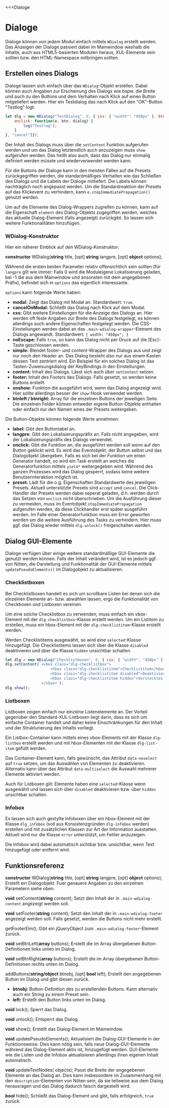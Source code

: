 ﻿<<<Dialoge

# Dialoge

Dialoge können von jedem Modul einfach mittels ```WDialog``` erstellt werden. Das Anzeigen der Dialoge passiert dabei im Mainwindow weshalb die Inhalte, auch aus HTML5-basierten Modulen heraus, XUL-Elemente sein sollten bzw. den HTML-Namespace mitbringen sollten.

## Erstellen eines Dialogs

Dialoge lassen sich einfach über das ```WDialog```-Objekt erstellen. Dabei können auch Angaben zur Erscheinung des Dialogs wie bspw. die Breite und auch zu den Buttons und dem Verhalten nach Klick auf einen Button mitgeliefert werden. Hier ein Testdialog das nach Klick auf den "OK"-Button "Testlog" logt:

```javascript
let dlg = new WDialog("TestDialog", 0, { css: { "width": "450px" }, btnright: [{ preset: "accept",
	onclick: function(e, btn, dialog) {
		log("Testlog");
	}
}, "cancel"]});
```

Der Inhalt des Dialogs muss über die ```setContent``` Funktion aufgerufen werden und um das Dialog letztendlich auch anzuzeigen muss ```show``` aufgerufen werden. Das heißt also auch, dass das Dialog nur einmalig definiert werden müsste und wiederverwendet werden kann.

Für die Buttons der Dialoge kann in den meisten Fällen auf die Presets zurückgegriffen werden, die standardmäßiges Verhalten wie das Schließen des Dialogs und die Labels der Dialoge mitliefert. Die Labels können nachträglich noch angepasst werden. Um die Standardreaktion der Presets auf das Klickevent zu verhindern, kann ```e.stopImmediatePropagation()``` genutzt werden.

Um auf die Elemente des Dialog-Wrappers zugreifen zu können, kann auf die Eigenschaft ```element``` des Dialog-Objekts zugegriffen werden, welches das aktuelle Dialog-Element (falls angezeigt) zurückgibt. So lassen sich weitere Funktionalitäten hinzufügen.

### WDialog-Konstruktor

Hier ein näherer Einblick auf den WDialog-Konstruktor:

**constructor** WDialog(**string** title, [opt] **string** langpre, [opt] **object** options);

Während die ersten beiden Parameter relativ offensichtlich sein sollten (für ```langpre``` gilt wie immer: Falls 0 wird die Moduleigene Lokalisierung geladen, bei -1 die aus dem Mainwindow und ansonsten mit dem angegebenen Präfix), befindet sich in ```options``` das eigentlich Interessante.

```options``` kann folgende Werte haben:

* **modal:**
  Zeigt das Dialog mit Modal an. Standardwert: ```true```.
* **cancelOnModal:**
  Schließt das Dialog nach Klick auf dem Modal.
* **css:**
  Gibt weitere Einstellungen für die Anzeige des Dialogs an. Hier werden oft feste Angaben zur Breite des Dialogs festgelegt, es können allerdings auch andere Eigenschaften festgelegt werden. Die CSS-Einstellungen werden dabei an das ```.main-wdialog-wrapper```-Element des Dialogs angewandt. Standardwert: ```{ width: "450px"; }```
* **noEscape:**
  Falls ```true```, so kann das Dialog nicht per Druck auf die [Esc]-Taste geschlossen werden.
* **simple:**
  Blendet footer- und content-Wrapper des Dialogs aus und zeigt nur noch den Header an. Das Dialog besteht also nur aus einem Kasten dessen Text zentriert wird. Ein Beispiel für ein solches Dialog ist das Tasten-Zuweisungsdialog der KeyBindings in den Einstellungen.
* **content:**
  Inhalt des Dialogs. Lässt sich auch über ```setContent``` setzen.
* **footer:**
  Inhalt des Footers des Dialogs. Falls gesetzt, so werden keine Buttons erstellt.
* **onshow:**
  Funktion die ausgeführt wird, wenn das Dialog angezeigt wird. Hier sollte allerdings besser der ```show```-Hook verwendet werden.
* **btnleft / btnright:**
  Array für die einzelnen Buttons der jeweiligen Seite. Die einzelnen Felder können entweder eigene Button-Objekte enthalten oder einfach nur den Namen eines der Presets weitergeben.

Die Button-Objekte können folgende Werte annehmen:

* **label:**
  Gibt den Buttonlabel an.
* **langpre:**
  Gibt den Lokalisierungspräfix an. Falls nicht angegeben, wird der Lokalisierungspräfix des Dialogs verwendet.
* **onclick:**
  Gibt die Funktion an, die ausgeführt werden soll wenn auf den Button geklickt wird. Es wird das Eventobjekt, der Button selbst und das Dialogobjekt übergeben. Falls es sich bei der Funktion um einen Generator handelt, so wird ein Task erstellt an welches die Generatorfunktion mittels ```yield*``` weitergegeben wird. Während des ganzen Prozesses wird das Dialog gesperrt, sodass keine weitere Benutzerinteraktion möglich ist.
* **preset:**
  Lädt für die o.g. Eigenschaften Standardwerte des jeweiligen Presets. Aktuell unterstützte Presets sind ```accept``` und ```cancel```. Die Click-Handler der Presets werden dabei seperat geladen, d.h. werden durch das Setzen von ```onclick``` nicht überschrieben. Um die Ausführung dieser zu vermeiden, muss im Eventobjekt ```stopImmediatePropagation``` aufgerufen werden, da diese Clickhandler erst später ausgeführt werden. Im Falle einer Generatorfunktion muss ein Error geworfen werden um die weitere Ausführung des Tasks zu verhindern. Hier muss ggf. das Dialog wieder mittels ```dlg.unlock()``` freigeschalten werden.


## Dialog GUI-Elemente

Dialoge verfügen über einige weitere standardmäßige GUI-Elemente die genutzt werden können. Falls der Inhalt verändert wird, ist es jedoch ggf. von Nöten, die Darstellung und Funktionalität der GUI-Elemente mittels ```updatePseudoElements()``` im Dialogobjekt zu aktualisieren.

### Checklistboxen

Bei Checklistboxen handelt es sich um scrollbare Listen bei denen sich die einzelnen Elemente an- bzw. abwählen lassen, ergo die Funktionalität von Checkboxen und Listboxen vereinen.

Um eine solche Checklistbox zu verwenden, muss einfach ein vbox-Element mit der ```dlg-checklistbox```-Klasse erstellt werden. Um ein Listitem zu erstellen, muss ein hbox-Element mit der ```dlg-checklistitem```-Klasse erstellt werden.

Werden Checklistitems ausgewählt, so wird eine ```selected```-Klasse hinzugefügt. Die Checklistitems lassen sich über die Klasse ```disabled``` deaktivieren und über die Klasse ```hidden``` unsichtbar schalten.

```javascript
let dlg = new WDialog("Checklistboxen", 0, { css: { "width": "450px" }, btnright: ["accept", "cancel"]});
dlg.setContent(`<vbox class="dlg-checklistbox">
					<hbox class="dlg-checklistitem">Checklistitem</hbox>
					<hbox class="dlg-checklistitem disabled">Deaktiviertes Checklistitem</hbox>
					<hbox class="dlg-checklistitem hidden">Verstecktes Checklistitem</hbox>
				</vbox>`);
dlg.show();
```

### Listboxen

Listboxen zeigen einfach nur einzelne Listenelemente an. Der Vorteil gegenüber den Standard-XUL-Listboxen liegt darin, dass es sich um einfache Container handelt und daher keine Einschränkungen für den Inhalt und der Strukturierung des Inhalts vorliegt.

Ein Listbox-Container kann mittels eines vbox-Elements mit der Klasse ```dlg-listbox``` erstellt werden und mit hbox-Elementen mit der Klasse ```dlg-list-item``` gefüllt werden.

Das Container-Element kann, falls gewünscht, das Attribut ```data-noselect``` auf ```true``` setzen, um das Auswählen von Elementen zu deaktivieren. Alternativ kann über das Attribut ```data-multiselect``` die Auswahl mehrerer Elemente aktiviert werden.

Auch für Listboxen gilt: Elemente haben eine ```selected```-Klasse wenn ausgewählt und lassen sich über ```disabled``` deaktivieren bzw. über ```hidden``` unsichtbar schalten.

### Infobox

Es lassen sich auch gestylte Infoboxen über ein hbox-Element mit der Klasse ```dlg_infobox``` (soll aus Konsistenzgründen ```dlg-infobox``` werden) erstellen und mit zusätzlichen Klassen zur Art der Information ausstatten. Aktuell wird nur die Klasse ```error``` unterstützt, um Fehler anzuzeigen.

Die Infobox wird dabei automatisch sichtbar bzw. unsichtbar, wenn Text hinzugefügt oder entfernt wird.

## Funktionsreferenz

**constructor** WDialog(**string** title, [opt] **string** langpre, [opt] **object** options);
Erstellt ein Dialogobjekt. Fuer genauere Angaben zu den einzelnen Parametern siehe oben.

**void** setContent(**string** content);
Setzt den Inhalt der in ```.main-wdialog-content``` angezeigt werden soll.

**void** setFooter(**string** content);
Setzt den Inhalt der in ```.main-wdialog-footer``` angezeigt werden soll. Falls gesetzt, werden die Buttons nicht mehr erstellt.

**<jQueryObject>** getFooterElm();
Gibt ein jQueryObject zum ```.main-wdialog-footer```-Element zurück.

**void** setBtnLeft(**array** buttons);
Erstellt die im Array übergebenen Button-Definitionen links unten im Dialog.

**void** setBtnRight(**array** buttons);
Erstellt die im Array übergebenen Button-Definitionen rechts unten im Dialog.

**<XULElement>** addButtons(**string/object** btnobj, [opt] **bool** left);
Erstellt den angegebenen Button im Dialog und gibt diesen zurück.

* **btnobj:**
  Button-Definition des zu erstellenden Buttons. Kann alternativ auch ein String zu einem Preset sein.
* **left:**
  Erstellt den Button links unten im Dialog.

**void** lock();
Sperrt das Dialog.

**void** unlock();
Entsperrt das Dialog.

**void** show();
Erstellt das Dialog-Element im Mainwindow.

**void** updatePseudoElements();
Aktualisiert die Dialog-GUI-Elemente in der Funktionsweise. Dies kann nötig sein, falls neue Dialog-GUI-Elemente während das Dialog-Element aktiv ist, hinzugefügt werden. GUI-Elemente wie die Listen und die Infobox aktualisieren allerdings ihren eigenen Inhalt automatisch.

**void** updateTextNodes(**<jQueryObject>** objects);
Passt die Breite der angegebenen Elemente an das Dialog an. Dies kann insbesondere im Zusammenhang mit den ```description```-Elementen von Nöten sein, da sie teilweise aus dem Dialog herausragen und das Dialog dadurch falsch dargestellt wird.

**bool** hide();
Schließt das Dialog-Element und gibt, falls erfolgreich, ```true``` zurück.